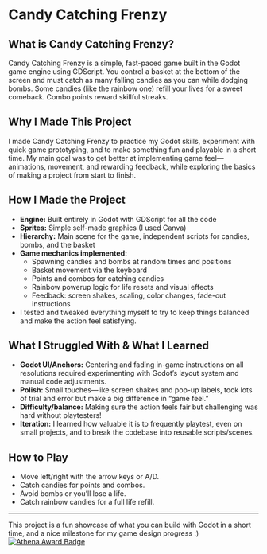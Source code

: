 # Candy Catching Frenzy

## What is Candy Catching Frenzy?

Candy Catching Frenzy is a simple, fast-paced game built in the Godot game engine using GDScript. You control a basket at the bottom of the screen and must catch as many falling candies as you can while dodging bombs. Some candies (like the rainbow one) refill your lives for a sweet comeback. Combo points reward skillful streaks.

## Why I Made This Project

I made Candy Catching Frenzy to practice my Godot skills, experiment with quick game prototyping, and to make something fun and playable in a short time. My main goal was to get better at implementing game feel—animations, movement, and rewarding feedback, while exploring the basics of making a project from start to finish.

## How I Made the Project

- **Engine:** Built entirely in Godot with GDScript for all the code
- **Sprites:** Simple self-made graphics (I used Canva)
- **Hierarchy:** Main scene for the game, independent scripts for candies, bombs, and the basket
- **Game mechanics implemented:**  
    - Spawning candies and bombs at random times and positions
    - Basket movement via the keyboard
    - Points and combos for catching candies
    - Rainbow powerup logic for life resets and visual effects
    - Feedback: screen shakes, scaling, color changes, fade-out instructions
- I tested and tweaked everything myself to try to keep things balanced and make the action feel satisfying.

## What I Struggled With & What I Learned

- **Godot UI/Anchors:** Centering and fading in-game instructions on all resolutions required experimenting with Godot’s layout system and manual code adjustments.
- **Polish:** Small touches—like screen shakes and pop-up labels, took lots of trial and error but make a big difference in “game feel.”
- **Difficulty/balance:** Making sure the action feels fair but challenging was hard without playtesters!
- **Iteration:** I learned how valuable it is to frequently playtest, even on small projects, and to break the codebase into reusable scripts/scenes.

## How to Play

- Move left/right with the arrow keys or A/D.
- Catch candies for points and combos.
- Avoid bombs or you’ll lose a life.
- Catch rainbow candies for a full life refill.

***

This project is a fun showcase of what you can build with Godot in a short time, and a nice milestone for my game design progress :)
[![Athena Award Badge](https://img.shields.io/endpoint?url=https%3A%2F%2Faward.athena.hackclub.com%2Fapi%2Fbadge)](https://award.athena.hackclub.com?utm_source=readme)
